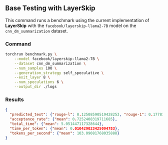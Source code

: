 ## Base Testing with LayerSkip

This command runs a benchmark using the current implementation of **LayerSkip** with the `facebook/layerskip-llama2-7B` model on the `cnn_dm_summarization` dataset.

### Command

```bash
torchrun benchmark.py \
    --model facebook/layerskip-llama2-7B \
    --dataset cnn_dm_summarization \
    --num_samples 100 \
    --generation_strategy self_speculative \
    --exit_layer 8 \
    --num_speculations 6 \
    --output_dir ./logs
```

### Results

```json
{
  "predicted_text": {"rouge-l": 0.12508590519428253, "rouge-1": 0.17781290411949158, "rouge-2": 0.08037687093019485, "rouge-3": 0.04680638015270233, "bleu_score": 0.0, "exact_match": 1730.699951171875},
  "acceptance_rate": {"mean": 0.7252408319711685},
  "total_time": {"mean": 5.051447117328644},
  "time_per_token": {"mean": 0.010429023425094783},
  "tokens_per_second": {"mean": 103.09081768035888}
}
```
